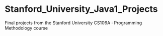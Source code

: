 # Stanford_University_Java1_Projects
Final projects from the Stanford University CS106A : Programming Methodology course
